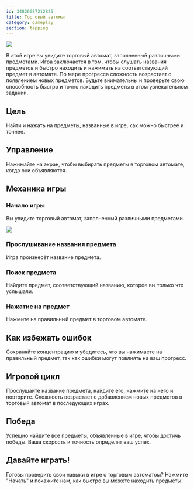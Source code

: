 ```yaml
---
id: 34826687212825
title: Торговый автомат
category: gameplay
section: tapping
---
```

![](https://help.studycat.com/hc/article_attachments/34826687209753)

В этой игре вы увидите торговый автомат, заполненный различными предметами. Игра заключается в том, чтобы слушать названия предметов и быстро находить и нажимать на соответствующий предмет в автомате. По мере прогресса сложность возрастает с появлением новых предметов. Будьте внимательны и проверьте свою способность быстро и точно находить предметы в этом увлекательном задании.

## Цель

Найти и нажать на предметы, названные в игре, как можно быстрее и точнее.

## Управление

Нажимайте на экран, чтобы выбирать предметы в торговом автомате, когда они объявляются.

## Механика игры

### Начало игры

Вы увидите торговый автомат, заполненный различными предметами.

![](https://help.studycat.com/hc/article_attachments/34826690323225)

### Прослушивание названия предмета

Игра произнесёт название предмета.

### Поиск предмета

Найдите предмет, соответствующий названию, которое вы только что услышали.

### Нажатие на предмет

Нажмите на правильный предмет в торговом автомате.

## Как избежать ошибок

Сохраняйте концентрацию и убедитесь, что вы нажимаете на правильный предмет, так как ошибки могут повлиять на ваш прогресс.

## Игровой цикл

Прослушайте название предмета, найдите его, нажмите на него и повторите. Сложность возрастает с добавлением новых предметов в торговый автомат в последующих играх.

## Победа

Успешно найдите все предметы, объявленные в игре, чтобы достичь победы. Ваша скорость и точность определят ваш успех.

## Давайте играть!

Готовы проверить свои навыки в игре с торговым автоматом? Нажмите "Начать" и покажите нам, как быстро вы можете находить предметы!

